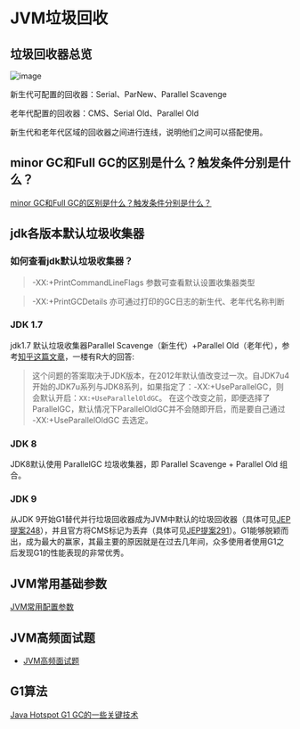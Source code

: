 # JVM垃圾回收

## 垃圾回收器总览
![image](https://user-images.githubusercontent.com/13992911/115195314-329bdc00-a121-11eb-87d6-a6c98712c0b1.png)

新生代可配置的回收器：Serial、ParNew、Parallel Scavenge

老年代配置的回收器：CMS、Serial Old、Parallel Old

新生代和老年代区域的回收器之间进行连线，说明他们之间可以搭配使用。

## minor GC和Full GC的区别是什么？触发条件分别是什么？
[minor GC和Full GC的区别是什么？触发条件分别是什么？](https://github.com/TFdream/jvm-learning/blob/main/content/ygc_full_GC.md)

## jdk各版本默认垃圾收集器
### 如何查看jdk默认垃圾收集器？
> -XX:+PrintCommandLineFlags 参数可查看默认设置收集器类型

> -XX:+PrintGCDetails 亦可通过打印的GC日志的新生代、老年代名称判断

### JDK 1.7
jdk1.7 默认垃圾收集器Parallel Scavenge（新生代）+Parallel Old（老年代），参考[知乎这篇文章](https://www.zhihu.com/question/56344485)，一楼有R大的回答:

> 这个问题的答案取决于JDK版本，在2012年默认值改变过一次。自JDK7u4开始的JDK7u系列与JDK8系列，如果指定了：-XX:+UseParallelGC，则会默认开启：```XX:+UseParallelOldGC```。
> 在这个改变之前，即便选择了ParallelGC，默认情况下ParallelOldGC并不会随即开启，而是要自己通过 -XX:+UseParallelOldGC 去选定。

### JDK 8
JDK8默认使用 ParallelGC 垃圾收集器，即 Parallel Scavenge + Parallel Old 组合。

### JDK 9
从JDK 9开始G1替代并行垃圾回收器成为JVM中默认的垃圾回收器（具体可见[JEP提案248](https://openjdk.java.net/jeps/248)），并且官方将CMS标记为丢弃（具体可见[JEP提案291](https://openjdk.java.net/jeps/291)）。G1能够脱颖而出，成为最大的赢家，其最主要的原因就是在过去几年间，众多使用者使用G1之后发现G1的性能表现的非常优秀。

## JVM常用基础参数
[JVM常用配置参数](https://github.com/TFdream/jvm-learning/issues/11)

## JVM高频面试题
* [JVM高频面试题](https://github.com/TFdream/jvm-learning/blob/main/content/jvm_interview_question.md)

## G1算法
[Java Hotspot G1 GC的一些关键技术](https://tech.meituan.com/2016/09/23/g1.html)
